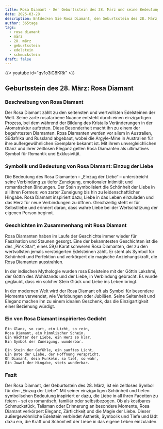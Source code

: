 ```yaml
---
title: Rosa Diamant - Der Geburtsstein des 28. März und seine Bedeutung
date: 2025-03-28
description: Entdecken Sie Rosa Diamant, den Geburtsstein des 28. März, der Einzug der Liebe symbolisiert. Seine Symbolik und Geschichte werden Sie inspirieren.
author: 365tage
tags:
  - rosa diamant
  - märz
  - 28. märz
  - geburtsstein
  - edelstein
  - schmuckstein
draft: false
---
```


{{< youtube id="qv1o3iG8KRk" >}}

## Geburtsstein des 28. März: Rosa Diamant

### Beschreibung von Rosa Diamant

Der Rosa Diamant zählt zu den seltensten und wertvollsten Edelsteinen der Welt. Seine zarte rosafarbene Nuance entsteht durch einen einzigartigen Prozess, bei dem während der Bildung des Kristalls Veränderungen in der Atomstruktur auftreten. Diese Besonderheit macht ihn zu einem der begehrtesten Diamanten. Rosa Diamanten werden vor allem in Australien, Südafrika und Russland abgebaut, wobei die Argyle-Mine in Australien für ihre außergewöhnlichen Exemplare bekannt ist. Mit ihrem unvergleichlichen Glanz und ihrer zeitlosen Eleganz gelten Rosa Diamanten als ultimatives Symbol für Romantik und Exklusivität.

### Symbolik und Bedeutung von Rosa Diamant: Einzug der Liebe

Die Bedeutung des Rosa Diamanten – „Einzug der Liebe“ – unterstreicht seine Verbindung zu tiefer Zuneigung, emotionaler Intimität und romantischen Bindungen. Der Stein symbolisiert die Schönheit der Liebe in all ihren Formen: von zarter Zuneigung bis hin zu leidenschaftlicher Hingabe. Rosa Diamant inspiriert dazu, Liebe in das Leben einzuladen und das Herz für neue Verbindungen zu öffnen. Gleichzeitig steht er für Selbstliebe und erinnert daran, dass wahre Liebe bei der Wertschätzung der eigenen Person beginnt.

### Geschichten im Zusammenhang mit Rosa Diamant

Rosa Diamanten haben im Laufe der Geschichte immer wieder für Faszination und Staunen gesorgt. Eine der bekanntesten Geschichten ist die des „Pink Star“, eines 59,6 Karat schweren Rosa Diamanten, der zu den wertvollsten jemals versteigerten Edelsteinen zählt. Er steht als Symbol für Schönheit und Perfektion und verkörpert die magische Anziehungskraft, die Rosa Diamanten ausstrahlen.

In der indischen Mythologie wurden rosa Edelsteine mit der Göttin Lakshmi, der Göttin des Wohlstands und der Liebe, in Verbindung gebracht. Es wurde geglaubt, dass ein solcher Stein Glück und Liebe ins Leben bringt.

In der modernen Welt wird der Rosa Diamant oft als Symbol für besondere Momente verwendet, wie Verlobungen oder Jubiläen. Seine Seltenheit und Eleganz machen ihn zu einem idealen Geschenk, das die Einzigartigkeit einer Beziehung würdigt.

### Ein von Rosa Diamant inspiriertes Gedicht

```
Ein Glanz, so zart, ein Licht, so rein,  
Rosa Diamant, ein himmlischer Schein.  
Ein Wächter der Liebe, ein Herz so klar,  
Ein Symbol der Zuneigung, wunderbar.  

Ein Stein der Gefühle, ein sanftes Licht,  
Ein Bote der Liebe, der Hoffnung verspricht.  
Oh Diamant, dein Funkeln, so tief, so wahr,  
Ein Juwel der Hingabe, stets wunderbar.  
```

### Fazit

Der Rosa Diamant, der Geburtsstein des 28. März, ist ein zeitloses Symbol für den „Einzug der Liebe“. Mit seiner einzigartigen Schönheit und tiefen symbolischen Bedeutung inspiriert er dazu, die Liebe in all ihren Facetten zu feiern – sei es romantisch, familiär oder selbstbezogen. Ob als kostbares Schmuckstück, Talisman oder Erinnerung an besondere Momente, Rosa Diamant verkörpert Eleganz, Zärtlichkeit und die Magie der Liebe. Dieser außergewöhnliche Edelstein verbindet Ästhetik, Symbolik und Tiefe und lädt dazu ein, die Kraft und Schönheit der Liebe in das eigene Leben einzuladen.